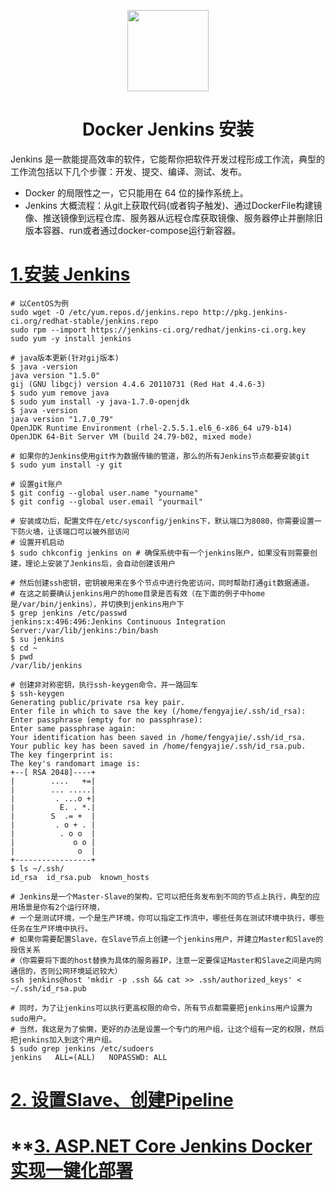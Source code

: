 
<p align="center">
<img width="130" align="center" src="img/logo.svg"/>
</p>
<h1 align="center">Docker Jenkins 安装</h1>



Jenkins 是一款能提高效率的软件，它能帮你把软件开发过程形成工作流，典型的工作流包括以下几个步骤：开发、提交、编译、测试、发布。

- Docker 的局限性之一，它只能用在 64 位的操作系统上。
- Jenkins 大概流程：从git上获取代码(或者钩子触发)、通过DockerFile构建镜像、推送镜像到远程仓库、服务器从远程仓库获取镜像、服务器停止并删除旧版本容器、run或者通过docker-compose运行新容器。


# **[1.安装 Jenkins](https://jenkins.io/doc/pipeline/tour/getting-started/)**

~~~
# 以CentOS为例
sudo wget -O /etc/yum.repos.d/jenkins.repo http://pkg.jenkins-ci.org/redhat-stable/jenkins.repo
sudo rpm --import https://jenkins-ci.org/redhat/jenkins-ci.org.key
sudo yum -y install jenkins

# java版本更新(针对gij版本)
$ java -version
java version "1.5.0"
gij (GNU libgcj) version 4.4.6 20110731 (Red Hat 4.4.6-3)
$ sudo yum remove java
$ sudo yum install -y java-1.7.0-openjdk
$ java -version
java version "1.7.0_79"
OpenJDK Runtime Environment (rhel-2.5.5.1.el6_6-x86_64 u79-b14)
OpenJDK 64-Bit Server VM (build 24.79-b02, mixed mode)

# 如果你的Jenkins使用git作为数据传输的管道，那么的所有Jenkins节点都要安装git
$ sudo yum install -y git

# 设置git账户
$ git config --global user.name "yourname"
$ git config --global user.email "yourmail"

# 安装成功后，配置文件在/etc/sysconfig/jenkins下，默认端口为8080，你需要设置一下防火墙，让该端口可以被外部访问
# 设置开机启动
$ sudo chkconfig jenkins on # 确保系统中有一个jenkins账户，如果没有则需要创建，理论上安装了Jenkins后，会自动创建该用户

# 然后创建ssh密钥，密钥被用来在多个节点中进行免密访问，同时帮助打通git数据通道。
# 在这之前要确认jenkins用户的home目录是否有效（在下面的例子中home是/var/bin/jenkins），并切换到jenkins用户下
$ grep jenkins /etc/passwd
jenkins:x:496:496:Jenkins Continuous Integration Server:/var/lib/jenkins:/bin/bash
$ su jenkins
$ cd ~
$ pwd
/var/lib/jenkins

# 创建非对称密钥，执行ssh-keygen命令，并一路回车
$ ssh-keygen
Generating public/private rsa key pair.
Enter file in which to save the key (/home/fengyajie/.ssh/id_rsa): Enter passphrase (empty for no passphrase):
Enter same passphrase again:
Your identification has been saved in /home/fengyajie/.ssh/id_rsa.
Your public key has been saved in /home/fengyajie/.ssh/id_rsa.pub.
The key fingerprint is:
The key's randomart image is:
+--[ RSA 2048]----+
|        ....   +=|
|        ... .....|
|         . ...o +|
|          E. . *.|
|        S  .= +  |
|         . o + . |
|          . o o  |
|             o o |
|              o  |
+-----------------+
$ ls ~/.ssh/
id_rsa  id_rsa.pub  known_hosts

# Jenkins是一个Master-Slave的架构，它可以把任务发布到不同的节点上执行，典型的应用场景是你有2个运行环境，
# 一个是测试环境，一个是生产环境，你可以指定工作流中，哪些任务在测试环境中执行，哪些任务在生产环境中执行。
# 如果你需要配置Slave，在Slave节点上创建一个jenkins用户，并建立Master和Slave的授信关系
#（你需要将下面的host替换为具体的服务器IP，注意一定要保证Master和Slave之间是内网通信的，否则公网环境延迟较大）
ssh jenkins@host 'mkdir -p .ssh && cat >> .ssh/authorized_keys' < ~/.ssh/id_rsa.pub

# 同时，为了让jenkins可以执行更高权限的命令，所有节点都需要把jenkins用户设置为sudo用户。
# 当然，我这是为了偷懒，更好的办法是设置一个专门的用户组，让这个组有一定的权限，然后把jenkins加入到这个用户组。
$ sudo grep jenkins /etc/sudoers
jenkins   ALL=(ALL)   NOPASSWD: ALL

~~~

# **[2. 设置Slave、创建Pipeline](https://www.jianshu.com/p/b524b151d35f)**

  

# **[3. ASP.NET Core Jenkins Docker 实现一键化部署](https://mp.weixin.qq.com/s?__biz=MzAxMTMxMDQ3Mw==&mid=2660103306&idx=1&sn=01f8743eceb9092590b363c6ab6f4fac&chksm=803a506cb74dd97a7605503cad5c2cf049eb402f845998b39dd7ba13043a78021fd5db015082&mpshare=1&scene=23&srcid=11269lOP7TG0BhlzfkfHO1XU#rd)

